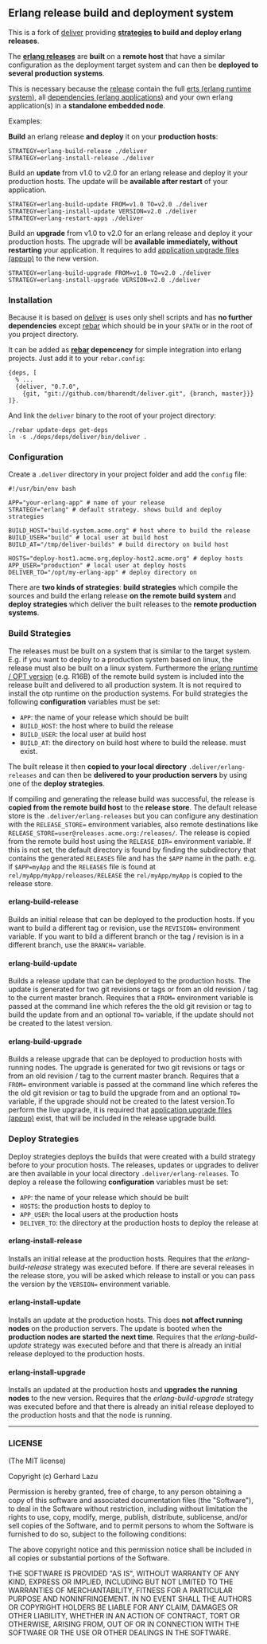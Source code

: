 ## Erlang release build and deployment system

This is a fork of [deliver](https://github.com/gerhard/deliver) providing **[strategies](https://github.com/gerhard/deliver/tree/master/strategies) to build and deploy erlang releases**.

The **[erlang releases](http://www.erlang.org/doc/design_principles/release_handling.html)** are **built** on a **remote host** that have a similar configuration as the deployment target system and can then be **deployed to several production systems**.

This is necessary because the [release](http://www.erlang.org/doc/design_principles/release_handling.html) contain the full [erts (erlang runtime system)](http://erlang.org/doc/apps/erts/users_guide.html), all [dependencies (erlang applications)](http://www.erlang.org/doc/design_principles/applications.html) and your own erlang application(s) in a **standalone embedded node**.

Examples:

**Build** an erlang release **and deploy** it on your **production hosts**:

    STRATEGY=erlang-build-release ./deliver 
    STRATEGY=erlang-install-release ./deliver 

Build an **update** from v1.0 to v2.0 for an erlang release and deploy it your production hosts.
The update will be **available after restart** of your application.

    STRATEGY=erlang-build-update FROM=v1.0 TO=v2.0 ./deliver 
    STRATEGY=erlang-install-update VERSION=v2.0 ./deliver 
    STRATEGY=erlang-restart-apps ./deliver 
    
Build an **upgrade** from v1.0 to v2.0 for an erlang release and deploy it your production hosts.
The upgrade will be **available immediately, without restarting** your application. It requires to
add [application upgrade files (appup)](http://www.erlang.org/doc/man/appup.html) to the new version.

    STRATEGY=erlang-build-upgrade FROM=v1.0 TO=v2.0 ./deliver 
    STRATEGY=erlang-install-upgrade VERSION=v2.0 ./deliver 
    

### Installation

Because it is based on [deliver](https://github.com/gerhard/deliver) is uses only shell scripts and has **no further dependencies** except [rebar](https://github.com/basho/rebar) which should be in your `$PATH` or in the root of you project directory. 

It can be added as **[rebar](https://github.com/basho/rebar) depencency** for simple integration into erlang projects. Just add it to your `rebar.config`:

    {deps, [
      % ...
      {deliver, "0.7.0",
        {git, "git://github.com/bharendt/deliver.git", {branch, master}}}
    ]}.


And link the `deliver` binary to the root of your project directory: 

    ./rebar update-deps get-deps
    ln -s ./deps/deps/deliver/bin/deliver .
    
### Configuration
    
Create a `.deliver` directory in your project folder and add the `config` file:

    #!/usr/bin/env bash
    
    APP="your-erlang-app" # name of your release
    STRATEGY="erlang" # default strategy. shows build and deploy strategies
    
    BUILD_HOST="build-system.acme.org" # host where to build the release
    BUILD_USER="build" # local user at build host
    BUILD_AT="/tmp/deliver-builds" # build directory on build host
    
    HOSTS="deploy-host1.acme.org,deploy-host2.acme.org" # deploy hosts
    APP_USER="production" # local user at deploy hosts
    DELIVER_TO="/opt/my-erlang-app" # deploy directory on

There are **two kinds of strategies**: **build strategies** which compile the sources and build the erlang release **on the remote build system** and **deploy strategies** which deliver the built releases to the **remote production systems**.

### Build Strategies

The releases must be built on a system that is similar to the target system. E.g. if you want to deploy to a production system based on linux, the release must also be built on a linux system. Furthermore the [erlang runtime / OPT version](http://www.erlang.org/download.html) (e.g. R16B) of the remote build system is included into the release built and delivered to all production system. It is not required to install the otp runtime on the production systems.
For build strategies the following **configuration** variables must be set:

- `APP`: the name of your release which should be built
- `BUILD_HOST`: the host where to build the release
- `BUILD_USER`: the local user at build host
- `BUILD_AT`: the directory on build host where to build the release. must exist.

The built release it then **copied to your local directory** `.deliver/erlang-releases` and can then be **delivered to your production servers** by using one of the **deploy strategies**.

If compiling and generating the release build was successful, the release is **copied from the remote build host** to the **release store**. The default release store is the `.deliver/erlang-releases` but you can configure any destination with the `RELEASE_STORE=` environment variables, also remote destinations like `RELEASE_STORE=user@releases.acme.org:/releases/`. The release is copied from the remote build host using the `RELEASE_DIR=` environment variable. If this is not set, the default directory is found by finding the subdirectory that contains the generated `RELEASES` file and has the `$APP` name in the path. e.g. if `$APP=myApp` and the `RELEASES` file is found at `rel/myApp/myApp/releases/RELEASE` the `rel/myApp/myApp` is copied to the release store.

#### erlang-build-release

Builds an initial release that can be deployed to the production hosts. If you want to build a different tag or revision, use the `REVISION=` environment variable. If you want to bild a different branch or the tag / revision is in a different branch, use the `BRANCH=` variable. 

#### erlang-build-update

Builds a release update that can be deployed to the production hosts. The update is generated for two git revisions or tags or from an old revision / tag to the current master branch. Requires that a `FROM=` environment variable is passed at the command line which referes the the old git revision or tag to build the update from and an optional `TO=` variable, if the update should not be created to the latest version.

#### erlang-build-upgrade

Builds a release upgrade that can be deployed to production hosts with running nodes. The upgrade is generated for two git revisions or tags or from an old revision / tag to the current master branch. Requires that a `FROM=` environment variable is passed at the command line which referes the the old git revision or tag to build the upgrade from and an optional `TO=` variable, if the upgrade should not be created to the latest version.To perform the live upgrade, it is required that [application upgrade files (appup)](http://www.erlang.org/doc/man/appup.html) exist, that will be included in the release upgrade build.

### Deploy Strategies

Deploy strategies deploys the builds that were created with a build strategy before to your procution hosts. The releases, updates or upgrades to deliver are then available in your local directory `.deliver/erlang-releases`. To deploy a release the following **configuration** variables must be set:

- `APP`: the name of your release which should be built
- `HOSTS`: the production hosts to deploy to
- `APP_USER`: the local users at the production hosts
- `DELIVER_TO`: the directory at the production hosts to deploy the release at

#### erlang-install-release

Installs an initial release at the production hosts.
Requires that the _erlang-build-release_ strategy was executed before.
If there are several releases in the release store, you will be asked which release to install or you can pass the version by the `VERSION=` environment variable.


#### erlang-install-update

Installs an update at the production hosts. This does **not affect running nodes** on the production servers. The update is booted when the **production nodes are started the next time**. 
Requires that the _erlang-build-update_ strategy was executed before and that there is already an initial release deployed to the production hosts.

#### erlang-install-upgrade

Installs an updated at the production hosts and **upgrades the running nodes** to the new version.
Requires that the _erlang-build-upgrade_ strategy was executed before and that there is already an initial release deployed to the production hosts and that the node is running.

---
### LICENSE

(The MIT license)

Copyright (c) Gerhard Lazu

Permission is hereby granted, free of charge, to any person obtaining a copy of
this software and associated documentation files (the "Software"), to deal in
the Software without restriction, including without limitation the rights to
use, copy, modify, merge, publish, distribute, sublicense, and/or sell copies
of the Software, and to permit persons to whom the Software is furnished to do
so, subject to the following conditions:

The above copyright notice and this permission notice shall be included in all
copies or substantial portions of the Software.

THE SOFTWARE IS PROVIDED "AS IS", WITHOUT WARRANTY OF ANY KIND, EXPRESS OR
IMPLIED, INCLUDING BUT NOT LIMITED TO THE WARRANTIES OF MERCHANTABILITY,
FITNESS FOR A PARTICULAR PURPOSE AND NONINFRINGEMENT. IN NO EVENT SHALL THE
AUTHORS OR COPYRIGHT HOLDERS BE LIABLE FOR ANY CLAIM, DAMAGES OR OTHER
LIABILITY, WHETHER IN AN ACTION OF CONTRACT, TORT OR OTHERWISE, ARISING FROM,
OUT OF OR IN CONNECTION WITH THE SOFTWARE OR THE USE OR OTHER DEALINGS IN THE
SOFTWARE.



